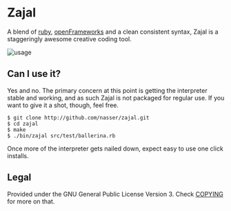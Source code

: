 Zajal
=====

A blend of [ruby](http://ruby-lang.org), [openFrameworks](http://openframeworks.cc/) and a clean consistent syntax, Zajal is a staggeringly awesome creative coding tool.

![usage](http://zajal.cc/zajal.png)

Can I use it?
-------------
Yes and no. The primary concern at this point is getting the interpreter stable and working, and as such Zajal is not packaged for regular use. If you want to give it a shot, though, feel free.

    $ git clone http://github.com/nasser/zajal.git
    $ cd zajal
    $ make
    $ ./bin/zajal src/test/ballerina.rb
    
Once more of the interpreter gets nailed down, expect easy to use one click installs.

Legal
-----
Provided under the GNU General Public License Version 3. Check [COPYING](http://github.com/nasser/zajal/blob/master/COPYING) for more on that.
